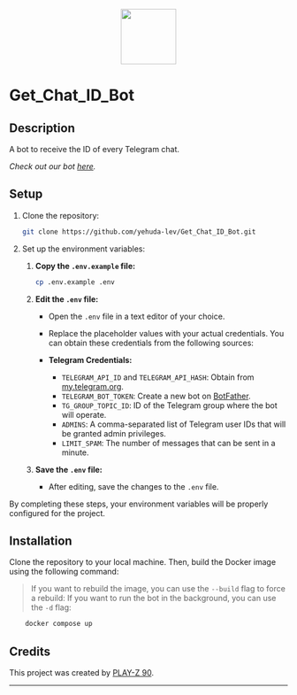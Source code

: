 <p align="center">
  <img src="https://telegra.ph/file/014d967eab622032e2b46.jpg" width="100" height="100">
</p>

# Get_Chat_ID_Bot

## Description

A bot to receive the ID of every Telegram chat.

_Check out our bot [here](https://t.me/GetChatID_IL_BOT)._


## Setup

1. Clone the repository:

    ```bash
    git clone https://github.com/yehuda-lev/Get_Chat_ID_Bot.git
    ```

2. Set up the environment variables:

    1. **Copy the `.env.example` file:**

        ```bash
        cp .env.example .env
        ```

    2. **Edit the `.env` file:**
        - Open the `.env` file in a text editor of your choice.
        - Replace the placeholder values with your actual credentials. You can obtain these credentials from the following sources:

        - **Telegram Credentials:**
            - `TELEGRAM_API_ID` and `TELEGRAM_API_HASH`: Obtain from [my.telegram.org](https://my.telegram.org).
            - `TELEGRAM_BOT_TOKEN`: Create a new bot on [BotFather](https://t.me/BotFather).
            - `TG_GROUP_TOPIC_ID`: ID of the Telegram group where the bot will operate.
            - `ADMINS`: A comma-separated list of Telegram user IDs that will be granted admin privileges.
            - `LIMIT_SPAM`: The number of messages that can be sent in a minute.

    3. **Save the `.env` file:**
        - After editing, save the changes to the `.env` file.

By completing these steps, your environment variables will be properly configured for the project.

## Installation

Clone the repository to your local machine. Then, build the Docker image using the following command:

> If you want to rebuild the image, you can use the `--build` flag to force a rebuild:
> If you want to run the bot in the background, you can use the `-d` flag:

```bash
    docker compose up
```


## Credits

This project was created by [PLAY-Z 90](https://t.me/PLAYZ_90).

---
